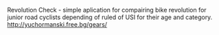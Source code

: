 Revolution Check - simple aplication for compairing bike revolution  for junior road cyclists depending of ruled of USI for their age and category.
http://yuchormanski.free.bg/gears/
